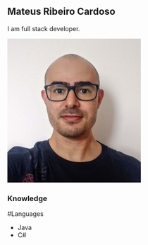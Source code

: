 ## Mateus Ribeiro Cardoso

I am full stack developer.

![GitHub Logo](/images/profile.jpg)

### Knowledge

#Languages
- Java
- C#
